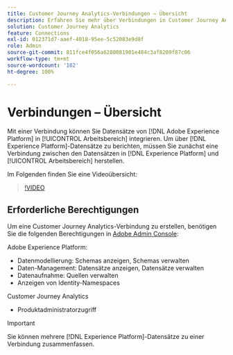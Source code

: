 ```yaml
---
title: Customer Journey Analytics-Verbindungen – Übersicht
description: Erfahren Sie mehr über Verbindungen in Customer Journey Analytics.
solution: Customer Journey Analytics
feature: Connections
exl-id: 012371d7-aaef-4018-95ee-5c52083e9d8f
role: Admin
source-git-commit: 811fce4f056a6280081901e484c3af8209f87c06
workflow-type: tm+mt
source-wordcount: '102'
ht-degree: 100%

---
```


# Verbindungen – Übersicht

Mit einer Verbindung können Sie Datensätze von [!DNL Adobe Experience Platform] in [!UICONTROL Arbeitsbereich] integrieren. Um über [!DNL Experience Platform]-Datensätze zu berichten, müssen Sie zunächst eine Verbindung zwischen den Datensätzen in [!DNL Experience Platform] und [!UICONTROL Arbeitsbereich] herstellen.

Im Folgenden finden Sie eine Videoübersicht:

>[!VIDEO](https://video.tv.adobe.com/v/35111/?quality=12&learn=on)

## Erforderliche Berechtigungen

Um eine Customer Journey Analytics-Verbindung zu erstellen, benötigen Sie die folgenden Berechtigungen in [Adobe Admin Console](https://helpx.adobe.com/de/enterprise/admin-guide.html/enterprise/using/manage-permissions-and-roles.ug.html):

Adobe Experience Platform:
* Datenmodellierung: Schemas anzeigen, Schemas verwalten
* Daten-Management: Datensätze anzeigen, Datensätze verwalten
* Datenaufnahme: Quellen verwalten
* Anzeigen von Identity-Namespaces

Customer Journey Analytics
* Produktadministratorzugriff

>[!IMPORTANT]
>
>Sie können mehrere [!DNL Experience Platform]-Datensätze zu einer Verbindung zusammenfassen.
